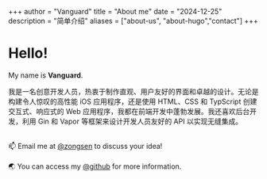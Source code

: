 +++
author = "Vanguard"
title = "About me"
date = "2024-12-25"
description = "简单介绍"
aliases = ["about-us", "about-hugo","contact"]
+++

# Hello!

My name is **Vanguard**.

我是一名创意开发人员，热衷于制作直观、用户友好的界面和卓越的设计。无论是构建令人惊叹的高性能 iOS 应用程序，还是使用 HTML、CSS 和 TypScript 创建交互式、响应式的 Web 应用程序，我都在前端开发中蓬勃发展。我还喜欢后台开发，利用 Gin 和 Vapor 等框架来设计开发人员友好的 API 以实现无缝集成。

<br >📫 Email me at [@zongsen](mailto:397829762@qq.com) to discuss your idea!<br >
<br >🌏 You can access my [@github](https://github.com/zonggexu) for more information.<br >
